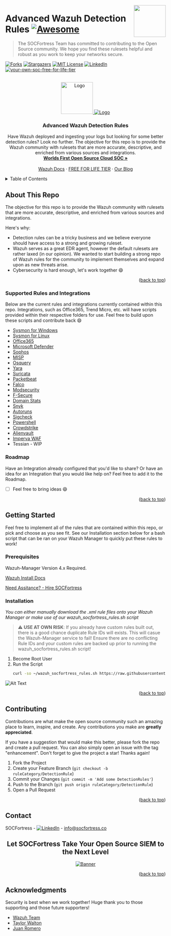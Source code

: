 [<img src="images/logo_orange.svg" align="right" width="100" height="100" />](https://www.socfortress.co/)

# Advanced Wazuh Detection Rules [![Awesome](https://img.shields.io/badge/SOCFortress-Worlds%20First%20Free%20Cloud%20SOC-orange)](https://www.socfortress.co/trial.html)
> The SOCFortress Team has committed to contributing to the Open Source community. We hope you find these rulesets helpful and robust as you work to keep your networks secure.


[![Forks][forks-shield]][forks-url]
[![Stargazers][stars-shield]][stars-url]
[![MIT License][license-shield]][license-url]
[![LinkedIn][linkedin-shield]][linkedin-url]
[![your-own-soc-free-for-life-tier](https://img.shields.io/badge/Get%20Started-FREE%20FOR%20LIFE%20TIER-orange)](https://www.socfortress.co/trial.html)

<!-- PROJECT LOGO -->
<br />
<div align="center">
  <a href="https://github.com/socfortress/Wazuh-Rules">
    <img src="images/logo_orange.svg" alt="Logo" width="100" height="100">
    <img src="images/wazuh_logo.png" alt="Logo">
  </a>

  <h3 align="center">Advanced Wazuh Detection Rules</h3>

  <p align="center">
    Have Wazuh deployed and ingesting your logs but looking for some better detection rules? Look no further. The objective for this repo is to provide the Wazuh community with rulesets that are more accurate, descriptive, and enriched from various sources and integrations.
    <br />
    <a href="https://www.socfortress.co/index.html"><strong>Worlds First Open Source Cloud SOC »</strong></a>
    <br />
    <br />
    <a href="https://documentation.wazuh.com/current/index.html">Wazuh Docs</a>
    ·
    <a href="https://www.socfortress.co/trial.html">FREE FOR LIFE TIER</a>
    ·
    <a href="https://socfortress.medium.com/">Our Blog</a>
  </p>
</div>


<!-- TABLE OF CONTENTS -->
<details>
  <summary>Table of Contents</summary>
  <ol>
    <li>
      <a href="#about-this-repo">About This Repo</a>
      <ul>
        <li><a href="#supported-rules-and-integrations">Supported Rules and Integrations</a></li>
      </ul>
    </li>
    <li>
      <a href="#getting-started">Getting Started</a>
      <ul>
        <li><a href="#prerequisites">Prerequisites</a></li>
        <li><a href="#installation">Installation</a></li>
      </ul>
    </li>
    <li><a href="#contributing">Contributing</a></li>
    <li><a href="#contact">Contact</a></li>
    <li><a href="#acknowledgments">Acknowledgments</a></li>
  </ol>
</details>



<!-- ABOUT THE PROJECT -->
## About This Repo

The objective for this repo is to provide the Wazuh community with rulesets that are more accurate, descriptive, and enriched from various sources and integrations.

Here's why:
* Detection rules can be a tricky business and we believe everyone should have access to a strong and growing ruleset.
* Wazuh serves as a great EDR agent, however the default rulesets are rather laxed (in our opinion). We wanted to start building a strong repo of Wazuh rules for the community to implement themselves and expand upon as new threats arise.
* Cybersecurity is hard enough, let's work together :smile:


<p align="right">(<a href="#readme-top">back to top</a>)</p>


### Supported Rules and Integrations

Below are the current rules and integrations currently contained within this repo. Integrations, such as Office365, Trend Micro, etc. will have scripts provided within their respective folders for use. Feel free to build upon these scripts and contribute back :smile:

* [Sysmon for Windows](https://github.com/socfortress/Wazuh-Rules/tree/main/Windows_Sysmon)
* [Sysmon for Linux](https://github.com/socfortress/Wazuh-Rules/tree/main/Sysmon%20Linux)
* [Office365](https://github.com/socfortress/Wazuh-Rules/tree/main/Office%20365)
* [Microsoft Defender](https://github.com/socfortress/Wazuh-Rules/tree/main/Office%20Defender)
* [Sophos](https://github.com/socfortress/Wazuh-Rules/tree/main/Sophos)
* [MISP](https://github.com/socfortress/Wazuh-Rules/tree/main/MISP)
* [Osquery](https://github.com/socfortress/Wazuh-Rules/tree/main/Osquery)
* [Yara](https://github.com/socfortress/Wazuh-Rules/tree/main/Yara)
* [Suricata](https://github.com/socfortress/Wazuh-Rules/tree/main/Suricata)
* [Packetbeat](https://github.com/socfortress/Wazuh-Rules/tree/main/Packetbeat)
* [Falco](https://github.com/socfortress/Wazuh-Rules/tree/main/Falco)
* [Modsecurity](https://github.com/socfortress/Wazuh-Rules/tree/main/Modsecurity)
* [F-Secure](https://github.com/socfortress/Wazuh-Rules/tree/main/F-Secure)
* [Domain Stats](https://github.com/socfortress/Wazuh-Rules/tree/main/Domain%20Stats)
* [Snyk](https://github.com/socfortress/Wazuh-Rules/tree/main/Snyk)
* [Autoruns](https://github.com/socfortress/Wazuh-Rules/tree/main/Windows%20Autoruns)
* [Sigcheck](https://github.com/socfortress/Wazuh-Rules/tree/main/Windows%20Sysinternals%20Sigcheck)
* [Powershell](https://github.com/socfortress/Wazuh-Rules/tree/main/Windows%20Powershell)
* [Crowdstrike](https://github.com/socfortress/Wazuh-Rules/tree/main/Crowdstrike)
* [Alienvault](https://github.com/socfortress/Wazuh-Rules/tree/main/Domain%20Stats)
* [Imperva WAF](https://github.com/re-toor/Wazuh-Rules/tree/main/Imperva)
* Tessian - WIP

### Roadmap

Have an Integration already configured that you'd like to share? Or have an idea for an Integration that you would like help on? Feel free to add it to the Roadmap.
- [ ] Feel free to bring ideas :smile:

<p align="right">(<a href="#readme-top">back to top</a>)</p>

<!-- GETTING STARTED -->
## Getting Started

Feel free to implement all of the rules that are contained within this repo, or pick and choose as you see fit. See our Installation section below for a bash script that can be ran on your Wazuh Manager to quickly put these rules to work!

### Prerequisites

Wazuh-Manager Version 4.x Required.

[Wazuh Install Docs](https://documentation.wazuh.com/current/index.html)

[Need Assitance? - Hire SOCFortress](https://www.socfortress.co/contact_form.html)

### Installation

_You can either manually download the .xml rule files onto your Wazuh Manager or make use of our wazuh_socfortress_rules.sh script_

> :warning: **USE AT OWN RISK**: If you already have custom rules built out, there is a good chance duplicate Rule IDs will exists. This will casue the Wazuh-Manager service to fail! Ensure there are no conflicting Rule IDs and your custom rules are backed up prior to running the wazuh_socfortress_rules.sh script!


1. Become Root User
2. Run the Script
   ```sh
   curl -so ~/wazuh_socfortress_rules.sh https://raw.githubusercontent.com/socfortress/Wazuh-Rules/main/wazuh_socfortress_rules.sh && bash ~/wazuh_socfortress_rules.sh
   ```

![Alt Text](https://github.com/socfortress/Wazuh-Rules/blob/main/images/run%20install.gif)

<p align="right">(<a href="#readme-top">back to top</a>)</p>

<!-- CONTRIBUTING -->
## Contributing

Contributions are what make the open source community such an amazing place to learn, inspire, and create. Any contributions you make are **greatly appreciated**.

If you have a suggestion that would make this better, please fork the repo and create a pull request. You can also simply open an issue with the tag "enhancement".
Don't forget to give the project a star! Thanks again!

1. Fork the Project
2. Create your Feature Branch (`git checkout -b ruleCategory/DetectionRule`)
3. Commit your Changes (`git commit -m 'Add some DetectionRules'`)
4. Push to the Branch (`git push origin ruleCategory/DetectionRule`)
5. Open a Pull Request

<p align="right">(<a href="#readme-top">back to top</a>)</p>

<!-- CONTACT -->
## Contact

SOCFortress - [![LinkedIn][linkedin-shield]][linkedin-url] - info@socfortress.co

<div align="center">
  <h2 align="center">Let SOCFortress Take Your Open Source SIEM to the Next Level</h3>
  <a href="https://www.socfortress.co/contact_form.html">
    <img src="images/Email%20Banner.png" alt="Banner">
  </a>


</div>

<p align="right">(<a href="#readme-top">back to top</a>)</p>

<!-- ACKNOWLEDGMENTS -->
## Acknowledgments

Security is best when we work together! Huge thank you to those supporting and those future supporters!

* [Wazuh Team](https://documentation.wazuh.com/current/index.html)
* [Taylor Walton](https://www.youtube.com/channel/UC4EUQtTxeC8wGrKRafI6pZg)
* [Juan Romero](https://github.com/juaromu)

<!-- MARKDOWN LINKS & IMAGES -->
<!-- https://www.markdownguide.org/basic-syntax/#reference-style-links -->
[contributors-shield]: https://img.shields.io/github/contributors/socfortress/Wazuh-Rules
[contributors-url]: https://github.com/socfortress/Wazuh-Rules/graphs/contributors
[forks-shield]: https://img.shields.io/github/forks/socfortress/Wazuh-Rules
[forks-url]: https://github.com/socfortress/Wazuh-Rules/network/members
[stars-shield]: https://img.shields.io/github/stars/socfortress/Wazuh-Rules
[stars-url]: https://github.com/socfortress/Wazuh-Rules/stargazers
[issues-shield]: https://img.shields.io/github/issues/othneildrew/Best-README-Template.svg?style=for-the-badge
[issues-url]: https://github.com/othneildrew/Best-README-Template/issues
[license-shield]: https://img.shields.io/badge/Help%20Desk-Help%20Desk-blue
[license-url]: https://servicedesk.socfortress.co/help/2979687893
[linkedin-shield]: https://img.shields.io/badge/Visit%20Us-www.socfortress.co-orange
[linkedin-url]: https://www.socfortress.co/
